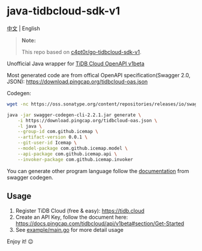 # java-tidbcloud-sdk-v1

[中文](/README-zh.md) | English

> **Note:**
>
> This repo based on [c4pt0r/go-tidbcloud-sdk-v1](https://github.com/c4pt0r/go-tidbcloud-sdk-v1).

Unofficial Java wrapper for [TiDB Cloud OpenAPI v1beta](https://docs.pingcap.com/tidbcloud/api/v1beta)

Most generated code are from offical OpenAPI specification(Swagger 2.0, JSON): https://download.pingcap.org/tidbcloud-oas.json

Codegen:

```bash
wget -nc https://oss.sonatype.org/content/repositories/releases/io/swagger/swagger-codegen-cli/2.2.1/swagger-codegen-cli-2.2.1.jar

java -jar swagger-codegen-cli-2.2.1.jar generate \
    -i https://download.pingcap.org/tidbcloud-oas.json \
    -l java \
    --group-id com.github.icemap \
    --artifact-version 0.0.1 \
    --git-user-id Icemap \
    --model-package com.github.icemap.model \
    --api-package com.github.icemap.api \
    --invoker-package com.github.icemap.invoker
```

You can generate other program language follow the [documentation](https://swagger.io/docs/open-source-tools/swagger-codegen/) from swagger codegen.

## Usage

1. Register TiDB Cloud (free & easy): https://tidb.cloud
2. Create an API Key, follow the document here: https://docs.pingcap.com/tidbcloud/api/v1beta#section/Get-Started
3. See [example/main.go](https://github.com/c4pt0r/go-tidbcloud-sdk-v1/blob/master/example/main.go) for more detail usage

Enjoy it! 😉

